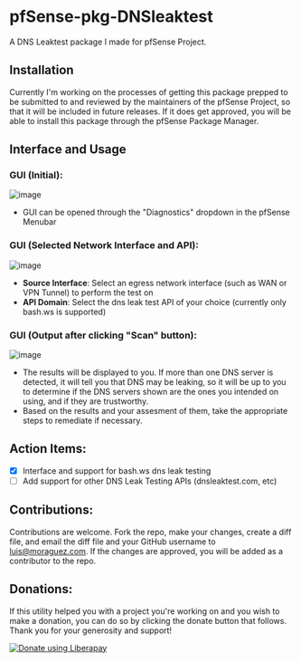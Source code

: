# pfSense-pkg-DNSleaktest
A DNS Leaktest package I made for pfSense Project.

## Installation
Currently I'm working on the processes of getting this package prepped to be submitted to and reviewed by the maintainers of the pfSense Project, so that it will be included in future releases. If it does get approved, you will be able to install this package through the pfSense Package Manager.

## Interface and Usage

### GUI (Initial):
![image](https://user-images.githubusercontent.com/73666574/209186555-3fcbfb3a-f0d8-4e64-8ace-dd8716ce9b15.png)
 - GUI can be opened through the "Diagnostics" dropdown in the pfSense Menubar

### GUI (Selected Network Interface and API):
![image](https://user-images.githubusercontent.com/73666574/209186971-adc8d089-f7e8-49bd-929f-c96fd01ed766.png)
 - **Source Interface**: Select an egress network interface (such as WAN or VPN Tunnel) to perform the test on
 - **API Domain**: Select the dns leak test API of your choice (currently only bash.ws is supported)

### GUI (Output after clicking "Scan" button):
![image](https://user-images.githubusercontent.com/73666574/209187303-ea3d4585-f8a5-4ba2-829f-640305c6d6fe.png)
- The results will be displayed to you. If more than one DNS server is detected, it will tell you that DNS may be leaking, so it will be up to you to determine if the DNS servers shown are the ones you intended on using, and if they are trustworthy.
- Based on the results and your assesment of them, take the appropriate steps to remediate if necessary.


## Action Items:
- [x] Interface and support for bash.ws dns leak testing
- [ ] Add support for other DNS Leak Testing APIs (dnsleaktest.com, etc)

## Contributions:
Contributions are welcome. Fork the repo, make your changes, create a diff file, and email the diff file and your GitHub username to luis@moraguez.com. If the changes are approved, you will be added as a contributor to the repo.

## Donations:
If this utility helped you with a project you're working on and you wish to make a donation, you can do so by clicking the donate button that follows. Thank you for your generosity and support!

<noscript><a href="https://liberapay.com/z3d6380/donate"><img alt="Donate using Liberapay" src="https://liberapay.com/assets/widgets/donate.svg"></a></noscript>
